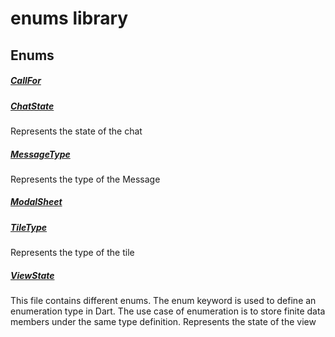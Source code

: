 



# enums library

















## Enums

##### [CallFor](../enums_enums/CallFor.md)






##### [ChatState](../enums_enums/ChatState.md)



Represents the state of the chat


##### [MessageType](../enums_enums/MessageType.md)



Represents the type of the Message


##### [ModalSheet](../enums_enums/ModalSheet.md)






##### [TileType](../enums_enums/TileType.md)



Represents the type of the tile


##### [ViewState](../enums_enums/ViewState.md)



This file contains different enums.
The enum keyword is used to define an enumeration type in Dart.
The use case of enumeration is to store finite data members under the same type definition.
Represents the state of the view










